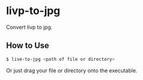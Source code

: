 # livp-to-jpg

Convert livp to jpg.

## How to Use

```bash
$ live-to-jpg <path of file or directory>
```

Or just drag your file or directory onto the executable.